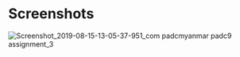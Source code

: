 # Screenshots
![Screenshot_2019-08-15-13-05-37-951_com padcmyanmar padc9 assignment_3](https://user-images.githubusercontent.com/50226024/63077368-0e582700-bf5e-11e9-99f8-9d923e7aa386.png)
